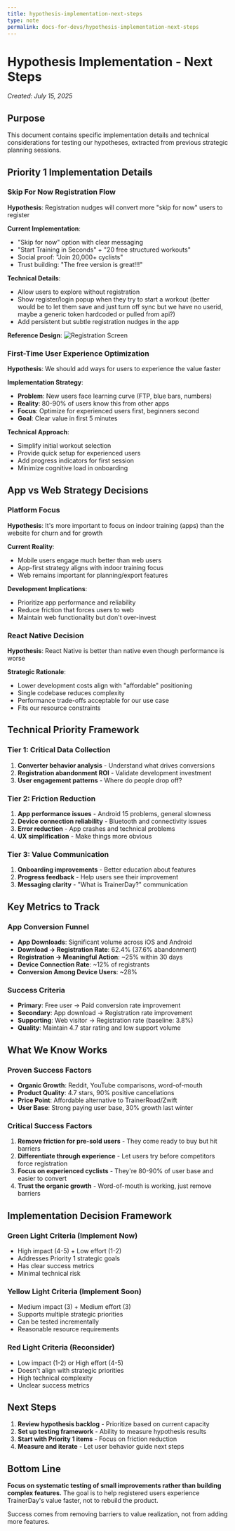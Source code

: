 ```yaml
---
title: hypothesis-implementation-next-steps
type: note
permalink: docs-for-devs/hypothesis-implementation-next-steps
---
```


# Hypothesis Implementation - Next Steps

*Created: July 15, 2025*

## Purpose
This document contains specific implementation details and technical considerations for testing our hypotheses, extracted from previous strategic planning sessions.

## Priority 1 Implementation Details

### Skip For Now Registration Flow
**Hypothesis**: Registration nudges will convert more "skip for now" users to register

**Current Implementation**:
- "Skip for now" option with clear messaging
- "Start Training in Seconds" + "20 free structured workouts"  
- Social proof: "Join 20,000+ cyclists"
- Trust building: "The free version is great!!!"

**Technical Details**:
- Allow users to explore without registration
- Show register/login popup when they try to start a workout (better would be to let them save and just turn off sync but we have no userid, maybe a generic token hardcoded or pulled from api?)
- Add persistent but subtle registration nudges in the app

**Reference Design**:
![Registration Screen](https://i.ibb.co/0VGFqvY6/first-app-page-jpg.jpg)

### First-Time User Experience Optimization
**Hypothesis**: We should add ways for users to experience the value faster

**Implementation Strategy**:
- **Problem**: New users face learning curve (FTP, blue bars, numbers)
- **Reality**: 80-90% of users know this from other apps
- **Focus**: Optimize for experienced users first, beginners second
- **Goal**: Clear value in first 5 minutes

**Technical Approach**:
- Simplify initial workout selection
- Provide quick setup for experienced users
- Add progress indicators for first session
- Minimize cognitive load in onboarding

## App vs Web Strategy Decisions

### Platform Focus
**Hypothesis**: It's more important to focus on indoor training (apps) than the website for churn and for growth

**Current Reality**:
- Mobile users engage much better than web users
- App-first strategy aligns with indoor training focus
- Web remains important for planning/export features

**Development Implications**:
- Prioritize app performance and reliability
- Reduce friction that forces users to web
- Maintain web functionality but don't over-invest

### React Native Decision
**Hypothesis**: React Native is better than native even though performance is worse

**Strategic Rationale**:
- Lower development costs align with "affordable" positioning
- Single codebase reduces complexity
- Performance trade-offs acceptable for our use case
- Fits our resource constraints

## Technical Priority Framework

### Tier 1: Critical Data Collection
1. **Converter behavior analysis** - Understand what drives conversions
2. **Registration abandonment ROI** - Validate development investment
3. **User engagement patterns** - Where do people drop off?

### Tier 2: Friction Reduction
1. **App performance issues** - Android 15 problems, general slowness
2. **Device connection reliability** - Bluetooth and connectivity issues
3. **Error reduction** - App crashes and technical problems
4. **UX simplification** - Make things more obvious

### Tier 3: Value Communication
1. **Onboarding improvements** - Better education about features
2. **Progress feedback** - Help users see their improvement
3. **Messaging clarity** - "What is TrainerDay?" communication

## Key Metrics to Track

### App Conversion Funnel
- **App Downloads**: Significant volume across iOS and Android
- **Download → Registration Rate**: 62.4% (37.6% abandonment)
- **Registration → Meaningful Action**: ~25% within 30 days
- **Device Connection Rate**: ~12% of registrants
- **Conversion Among Device Users**: ~28%

### Success Criteria
- **Primary**: Free user → Paid conversion rate improvement
- **Secondary**: App download → Registration rate improvement
- **Supporting**: Web visitor → Registration rate (baseline: 3.8%)
- **Quality**: Maintain 4.7 star rating and low support volume

## What We Know Works

### Proven Success Factors
- **Organic Growth**: Reddit, YouTube comparisons, word-of-mouth
- **Product Quality**: 4.7 stars, 90% positive cancellations
- **Price Point**: Affordable alternative to TrainerRoad/Zwift
- **User Base**: Strong paying user base, 30% growth last winter

### Critical Success Factors
1. **Remove friction for pre-sold users** - They come ready to buy but hit barriers
2. **Differentiate through experience** - Let users try before competitors force registration
3. **Focus on experienced cyclists** - They're 80-90% of user base and easier to convert
4. **Trust the organic growth** - Word-of-mouth is working, just remove barriers

## Implementation Decision Framework

### Green Light Criteria (Implement Now)
- High impact (4-5) + Low effort (1-2)
- Addresses Priority 1 strategic goals
- Has clear success metrics
- Minimal technical risk

### Yellow Light Criteria (Implement Soon)
- Medium impact (3) + Medium effort (3)
- Supports multiple strategic priorities
- Can be tested incrementally
- Reasonable resource requirements

### Red Light Criteria (Reconsider)
- Low impact (1-2) or High effort (4-5)
- Doesn't align with strategic priorities
- High technical complexity
- Unclear success metrics

## Next Steps

1. **Review hypothesis backlog** - Prioritize based on current capacity
2. **Set up testing framework** - Ability to measure hypothesis results
3. **Start with Priority 1 items** - Focus on friction reduction
4. **Measure and iterate** - Let user behavior guide next steps

## Bottom Line

**Focus on systematic testing of small improvements rather than building complex features.** The goal is to help registered users experience TrainerDay's value faster, not to rebuild the product.

Success comes from removing barriers to value realization, not from adding more features.